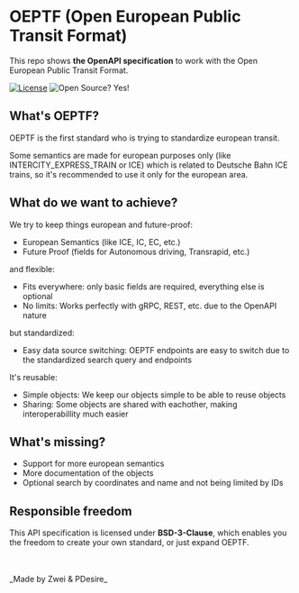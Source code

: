 # OEPTF (Open European Public Transit Format)
This repo shows **the OpenAPI specification** to work with the Open European Public Transit Format. 

[![License](https://img.shields.io/badge/License-BSD%203--Clause-blue.svg)](https://opensource.org/licenses/BSD-3-Clause) ![Open Source? Yes!](https://badgen.net/badge/Open%20Source%20%3F/Yes%21/blue?icon=github)

## What's OEPTF?
OEPTF is the first standard who is trying to standardize european transit. 

Some semantics are made for european purposes only (like INTERCITY_EXPRESS_TRAIN or ICE) which is related to Deutsche Bahn ICE trains, so it's recommended to use it only for the european area.


## What do we want to achieve?

We try to keep things european and future-proof:
 - European Semantics (like ICE, IC, EC, etc.)
 - Future Proof (fields for Autonomous driving, Transrapid, etc.)

and flexible: 
 - Fits everywhere: only basic fields are required, everything else is optional
 - No limits: Works perfectly with gRPC, REST, etc. due to the OpenAPI nature

but standardized:
 - Easy data source switching: OEPTF endpoints are easy to switch due to the standardized search query and endpoints

It's reusable:
  - Simple objects: We keep our objects simple to be able to reuse objects
  - Sharing: Some objects are shared with eachother, making interoperabillity much easier


## What's missing?
  - Support for more european semantics
  - More documentation of the objects
  - Optional search by coordinates and name and not being limited by IDs


## Responsible freedom

This API specification is licensed under **BSD-3-Clause**, which enables you the freedom to create your own standard, or just expand OEPTF.


<br />
<br />
_Made by Zwei & PDesire_
